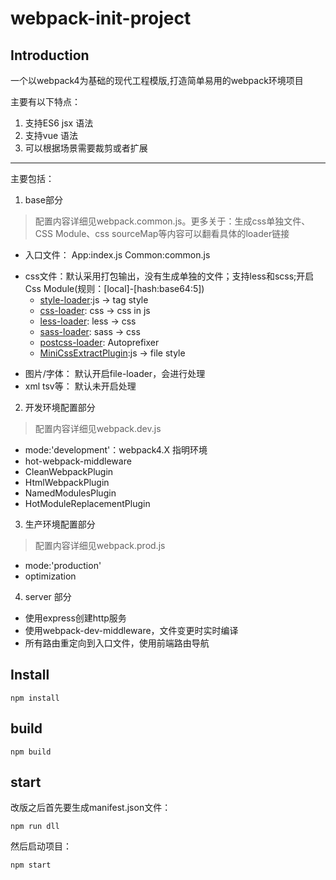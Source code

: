 # webpack-init-project

## Introduction

一个以webpack4为基础的现代工程模版,打造简单易用的webpack环境项目

主要有以下特点：

1. 支持ES6 jsx 语法
2. 支持vue 语法
3. 可以根据场景需要裁剪或者扩展

-----

主要包括：

1. base部分
> 配置内容详细见webpack.common.js。更多关于：生成css单独文件、CSS Module、css sourceMap等内容可以翻看具体的loader链接

 - 入口文件： App:index.js  Common:common.js
 + css文件：默认采用打包输出，没有生成单独的文件；支持less和scss;开启Css Module(规则：[local]-[hash:base64:5])
    - [style-loader](https://github.com/webpack-contrib/style-loader):js -> tag style
    - [css-loader](https://github.com/webpack-contrib/css-loader): css -> css in js
    - [less-loader](https://github.com/webpack-contrib/less-loader): less -> css
    - [sass-loader](https://github.com/webpack-contrib/sass-loader): sass -> css
    - [postcss-loader](https://github.com/postcss/postcss): Autoprefixer
    - [MiniCssExtractPlugin](https://github.com/webpack-contrib/mini-css-extract-plugin):js -> file style
 - 图片/字体： 默认开启file-loader，会进行处理
 - xml tsv等： 默认未开启处理

2. 开发环境配置部分
> 配置内容详细见webpack.dev.js

- mode:'development'：webpack4.X 指明环境
- hot-webpack-middleware
- CleanWebpackPlugin
- HtmlWebpackPlugin
- NamedModulesPlugin
- HotModuleReplacementPlugin

3. 生产环境配置部分
> 配置内容详细见webpack.prod.js

- mode:'production'
- optimization

4. server 部分

- 使用express创建http服务
- 使用webpack-dev-middleware，文件变更时实时编译
- 所有路由重定向到入口文件，使用前端路由导航

## Install

    npm install

## build

    npm build

## start

改版之后首先要生成manifest.json文件：

    npm run dll

然后启动项目：

    npm start
